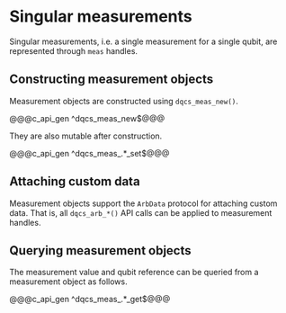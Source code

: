 # Singular measurements

Singular measurements, i.e. a single measurement for a single qubit, are
represented through `meas` handles.

## Constructing measurement objects

Measurement objects are constructed using `dqcs_meas_new()`.

@@@c_api_gen ^dqcs_meas_new$@@@

They are also mutable after construction.

@@@c_api_gen ^dqcs_meas_.*_set$@@@

## Attaching custom data

Measurement objects support the `ArbData` protocol for attaching custom data.
That is, all `dqcs_arb_*()` API calls can be applied to measurement handles.

## Querying measurement objects

The measurement value and qubit reference can be queried from a measurement
object as follows.

@@@c_api_gen ^dqcs_meas_.*_get$@@@

